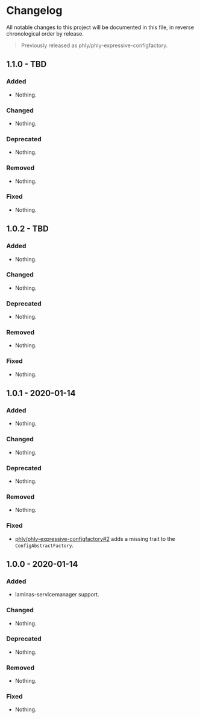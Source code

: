 # Changelog

All notable changes to this project will be documented in this file, in reverse chronological order by release.

> Previously released as phly/phly-expressive-configfactory.

## 1.1.0 - TBD

### Added

- Nothing.

### Changed

- Nothing.

### Deprecated

- Nothing.

### Removed

- Nothing.

### Fixed

- Nothing.

## 1.0.2 - TBD

### Added

- Nothing.

### Changed

- Nothing.

### Deprecated

- Nothing.

### Removed

- Nothing.

### Fixed

- Nothing.

## 1.0.1 - 2020-01-14

### Added

- Nothing.

### Changed

- Nothing.

### Deprecated

- Nothing.

### Removed

- Nothing.

### Fixed

- [phly/phly-expressive-configfactory#2](https://github.com/phly/phly-expressive-configfactory/pull/2) adds a missing trait to the `ConfigAbstractFactory`.

## 1.0.0 - 2020-01-14

### Added

- laminas-servicemanager support.

### Changed

- Nothing.

### Deprecated

- Nothing.

### Removed

- Nothing.

### Fixed

- Nothing.
